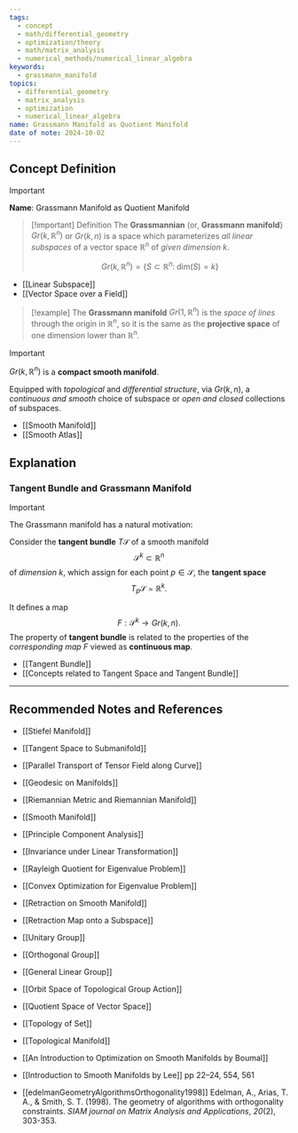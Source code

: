```yaml
---
tags:
  - concept
  - math/differential_geometry
  - optimization/theory
  - math/matrix_analysis
  - numerical_methods/numerical_linear_algebra
keywords:
  - grassmann_manifold
topics:
  - differential_geometry
  - matrix_analysis
  - optimization
  - numerical_linear_algebra
name: Grassmann Manifold as Quotient Manifold
date of note: 2024-10-02
---
```


## Concept Definition

>[!important]
>**Name**: Grassmann Manifold as Quotient Manifold

>[!important] Definition
>The **Grassmannian** (or, **Grassmann manifold**}  $Gr(k, \mathbb{R}^{n})$ or $Gr(k, n)$ is a space which parameterizes *all linear subspaces* of a vector space $\mathbb{R}^{n}$ of *given dimension* $k$. 
>
>$$
>Gr(k, \mathbb{R}^{n}) = \left\{ S \subset \mathbb{R}^{n}:\; \text{dim}(S) = k \right\} 
>$$

- [[Linear Subspace]]
- [[Vector Space over a Field]]


>[!example]
>The **Grassmann manifold** $Gr(1, \mathbb{R}^{n})$ is the *space of lines* through the origin in $\mathbb{R}^{n}$, so it is the same as the **projective space** of one dimension lower than $\mathbb{R}^{n}$.

>[!important]
>$Gr(k, \mathbb{R}^{n})$ is a **compact smooth manifold**. 
>
>Equipped with *topological* and *differential structure*, via $Gr(k,n)$, a *continuous and smooth* choice of subspace or *open and closed* collections of subspaces.

- [[Smooth Manifold]]
- [[Smooth Atlas]]


## Explanation

### Tangent Bundle and Grassmann Manifold

>[!important]
> The Grassmann manifold has a natural motivation: 
> 
> Consider the **tangent bundle** $T\mathcal{S}$ of a smooth manifold $$\mathcal{S}^{k} \subset \mathbb{R}^{n}$$ of *dimension* $k$, which assign for each point $p\in \mathcal{S}$, the **tangent space** $$T_{p}\mathcal{S} \simeq \mathbb{R}^{k}.$$ 
> 
> It defines a map $$F: \mathcal{S}^{k} \rightarrow Gr(k, n).$$ 
> The property of **tangent bundle** is related to the properties of the *corresponding map* $F$ viewed as **continuous map**. 

- [[Tangent Bundle]]
- [[Concepts related to Tangent Space and Tangent Bundle]]




-----------
##  Recommended Notes and References


- [[Stiefel Manifold]]
- [[Tangent Space to Submanifold]]
- [[Parallel Transport of Tensor Field along Curve]]
- [[Geodesic on Manifolds]]
- [[Riemannian Metric and Riemannian Manifold]]
- [[Smooth Manifold]]


- [[Principle Component Analysis]]
- [[Invariance under Linear Transformation]]
- [[Rayleigh Quotient for Eigenvalue Problem]]
- [[Convex Optimization for Eigenvalue Problem]]

- [[Retraction on Smooth Manifold]]
- [[Retraction Map onto a Subspace]]

- [[Unitary Group]]
- [[Orthogonal Group]]
- [[General Linear Group]]
- [[Orbit Space of Topological Group Action]]
- [[Quotient Space of Vector Space]]

- [[Topology of Set]]
- [[Topological Manifold]]

- [[An Introduction to Optimization on Smooth Manifolds by Boumal]]
- [[Introduction to Smooth Manifolds by Lee]] pp 22–24, 554, 561
- [[edelmanGeometryAlgorithmsOrthogonality1998]] Edelman, A., Arias, T. A., & Smith, S. T. (1998). The geometry of algorithms with orthogonality constraints. _SIAM journal on Matrix Analysis and Applications_, _20_(2), 303-353.